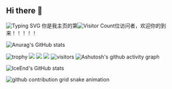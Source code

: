 ## Hi there 👋
![Typing SVG](https://readme-typing-svg.demolab.com/?lines=欢迎来到我的主页,未来持续更新hhhhhhhh)
你是我主页的第![Visitor Count](https://profile-counter.glitch.me/tianshuang000001/count.svg)位访问者，欢迎你的到来！！！！！


![Anurag's GitHub stats](https://github-readme-stats.vercel.app/api?username=anuraghazra&show_icons=true&theme=radical)


![trophy](https://github-profile-trophy.vercel.app/?username=tianshuang000001)
<img src="https://img.shields.io/badge/-HTML5-E34F26?style=flat-square&logo=html5&logoColor=white" /> 
<img src="https://img.shields.io/badge/-CSS3-1572B6?style=flat-square&logo=css3" /> 
<img src="https://img.shields.io/badge/-JavaScript-oringe?style=flat-square&logo=javascript" />
![visitors](https://visitor-badge.glitch.me/badge?page_id=tianshuang000001&left_color=green&right_color=red)
![Ashutosh's github activity graph](https://github-readme-activity-graph.vercel.app/graph?username=tianshuang000001)

![IceEnd's GitHub stats](https://github-immortality.vercel.app/api?username=tianshuang000001)



<picture>
  <source media="(prefers-color-scheme: dark)" srcset="https://raw.githubusercontent.com/Peter-JXL/Peter-JXL/output/github-contribution-grid-snake-dark.svg">
  <source media="(prefers-color-scheme: light)" srcset="https://raw.githubusercontent.com/Peter-JXL/Peter-JXL/output/github-contribution-grid-snake.svg">
  <img alt="github contribution grid snake animation" src="https://raw.githubusercontent.com/Peter-JXL/Peter-JXL/output/github-contribution-grid-snake.svg">


<!--
**tianshuang000001/tianshuang000001** is a ✨ _special_ ✨ repository because its `README.md` (this file) appears on your GitHub profile.

Here are some ideas to get you started:

- 🔭 I’m currently working on ...
- 🌱 I’m currently learning ...
- 👯 I’m looking to collaborate on ...
- 🤔 I’m looking for help with ...
- 💬 Ask me about ...
- 📫 How to reach me: ...
- 😄 Pronouns: ...
- ⚡ Fun fact: ...
-->
